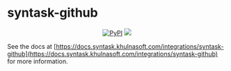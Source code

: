 # syntask-github

<p align="center">
    <a href="https://pypi.python.org/pypi/syntask-github/" alt="PyPI version">
        <img alt="PyPI" src="https://img.shields.io/pypi/v/syntask-github?color=26272B&labelColor=090422"></a>
    <a href="https://pepy.tech/badge/syntask-github/" alt="Downloads">
        <img src="https://img.shields.io/pypi/dm/syntask-github?color=26272B&labelColor=090422" /></a>
</p>

See the docs at [https://docs.syntask.khulnasoft.com/integrations/syntask-github](https://docs.syntask.khulnasoft.com/integrations/syntask-github) for more information.

